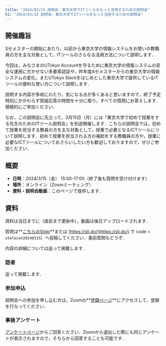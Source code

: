 ```yaml
---
title: "2024/03/15 説明会：東京大学でITツールをもっと活用するための説明会"
h1: "2024/03/15 説明会：東京大学でITツールをもっと活用するための説明会"
---
```


## 開催趣旨
Sセメスターの開始にあたり，以前から東京大学の情報システムをお使いの教職員の方を主な対象として，ITツールのさらなる活用方法について説明します．

今回は，みなさまのUTokyo Accountを守るために東京大学の情報システムの安全な運用に欠かせない多要素認証や，昨年度Aセメスターからの東京大学の情報システムの変化，またUTokyo Slackをはじめとした東京大学で提供しているITツールの便利な使い方について説明します．

説明する内容が多岐にわたり，気になる点が多くあると思いますので，終了予定時刻にかかわらず質疑応答の時間を十分に取り，すべての質問にお答えします．積極的にご参加ください．

なお，この説明会に先立って，3月15日（月）には「東京大学で初めて授業をする先生のためのITツール説明会」を別途開催します．こちらの説明会では，初めて授業を担当する教員の方を主な対象として，授業で必要となるICTツールについて説明します．初めて授業を担当される方の補助をする教職員の方や，授業に必要なICTツールについておさらいしたい方も歓迎しておりますので，ぜひご参加ください．

## 概要
- **日時**：2024/3/15（金） 15:00-17:00（終了後も質問を受け付けます）
- **場所**：オンライン（Zoomミーティング）
- **資料・説明会動画**：このページで提供します．

## 資料
資料は当日までに（直前まで更新中），動画は後日アップロードされます．

質問は**[こちらのSlido](https://app.sli.do/event/p3mS9CyMoNBZt6dwbn94sU)**または [https://sli.do/](https://sli.do/) で code = `utelecon20240315`）へ投稿してください．事前質問もどうぞ．

内容の詳細については追って掲載します．

### 話者
追って掲載します．

### 参加申込
説明会への参加を申し込む方は，Zoomの**[登録ページ](https://u-tokyo-ac-jp.zoom.us/meeting/register/tZApduGsrDsjHNcVpxpk5zrbvcQqP0P3hEvq)**にアクセスして，登録を行なってください．

### 事後アンケート
[アンケートページ](https://forms.office.com/r/4MNAFqRCza)からご回答ください．Zoomから退出した際にも同じアンケートが表示されますので，そちらから回答することも可能です．
